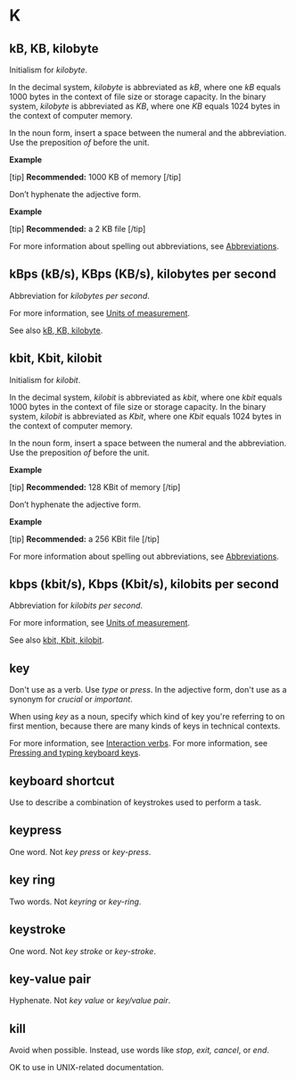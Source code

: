# K

## kB, KB, kilobyte

Initialism for *kilobyte*.

In the decimal system, *kilobyte* is abbreviated as *kB*, where one *kB* equals 1000 bytes in the context of file size or storage capacity.
In the binary system, *kilobyte* is abbreviated as *KB*, where one *KB* equals 1024 bytes in the context of computer memory.

In the noun form, insert a space between the numeral and the abbreviation. Use the preposition *of* before the unit.

**Example**  

[tip] **Recommended:** 1000 KB of memory [/tip]  

Don’t hyphenate the adjective form.

**Example**  

[tip] **Recommended:** a 2 KB file [/tip]  

For more information about spelling out abbreviations, see [Abbreviations]().

## kBps (kB/s), KBps (KB/s), kilobytes per second

Abbreviation for *kilobytes per second*.

For more information, see [Units of measurement]().

See also [kB, KB, kilobyte](#kB-kb-kilobyte).

## kbit, Kbit, kilobit

Initialism for *kilobit*.

In the decimal system, *kilobit* is abbreviated as *kbit*, where one *kbit* equals 1000 bytes in the context of file size or storage capacity.
In the binary system, *kilobit* is abbreviated as *Kbit*, where one *Kbit* equals 1024 bytes in the context of computer memory.

In the noun form, insert a space between the numeral and the abbreviation. Use the preposition *of* before the unit.

**Example**  

[tip] **Recommended:** 128 KBit of memory [/tip]  

Don’t hyphenate the adjective form.

**Example**  

[tip] **Recommended:** a 256 KBit file [/tip]  

For more information about spelling out abbreviations, see [Abbreviations]().

## kbps (kbit/s), Kbps (Kbit/s), kilobits per second

Abbreviation for *kilobits per second*.

For more information, see [Units of measurement]().

See also [kbit, Kbit, kilobit](#kbit-kbit-kilobit).

## key

Don't use as a verb. Use *type* or *press*. In the adjective form, don't use as a synonym for *crucial* or *important*.

When using *key* as a noun, specify which kind of key you're referring to on first mention, because there are many kinds of keys in technical contexts.

For more information, see [Interaction verbs](ui-elements.md).
For more information, see [Pressing and typing keyboard keys](ui-elements.md).

## keyboard shortcut

Use to describe a combination of keystrokes used to perform a task.

## keypress

One word. Not *key press* or *key-press*.

## key ring

Two words. Not *keyring* or *key-ring*.

## keystroke

One word. Not *key stroke* or *key-stroke*.

## key-value pair

Hyphenate. Not *key value* or *key/value pair*.

## kill

Avoid when possible. Instead, use words like *stop, exit, cancel*, or *end*.

OK to use in UNIX-related documentation.
